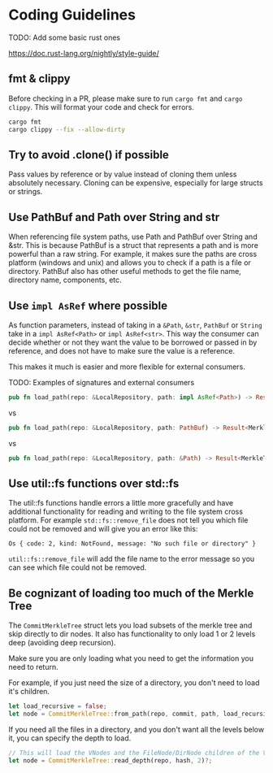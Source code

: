 # Coding Guidelines

TODO: Add some basic rust ones

https://doc.rust-lang.org/nightly/style-guide/

## fmt & clippy

Before checking in a PR, please make sure to run `cargo fmt` and `cargo clippy`. This will format your code and check for errors.

```bash
cargo fmt
cargo clippy --fix --allow-dirty
```

## Try to avoid .clone() if possible

Pass values by reference or by value instead of cloning them unless absolutely necessary. Cloning can be expensive, especially for large structs or strings.

## Use PathBuf and Path over String and str

When referencing file system paths, use Path and PathBuf over String and &str. This is because PathBuf is a struct that represents a path and is more powerful than a raw string. For example, it makes sure the paths are cross platform (windows and unix) and allows you to check if a path is a file or directory. PathBuf also has other useful methods to get the file name, directory name, components, etc.

## Use `impl AsRef` where possible

As function parameters, instead of taking in a `&Path`, `&str`, `PathBuf` or `String` take in a `impl AsRef<Path>` or `impl AsRef<str>`. This way the consumer can decide whether or not they want the value to be borrowed or passed in by reference, and does not have to make sure the value is a reference.

This makes it much is easier and more flexible for external consumers.

TODO: Examples of signatures and external consumers

```rust
pub fn load_path(repo: &LocalRepository, path: impl AsRef<Path>) -> Result<MerkleTreeNode>
```

vs

```rust
pub fn load_path(repo: &LocalRepository, path: PathBuf) -> Result<MerkleTreeNode>
```

vs

```rust
pub fn load_path(repo: &LocalRepository, path: &Path) -> Result<MerkleTreeNode>
```

## Use util::fs functions over std::fs

The util::fs functions handle errors a little more gracefully and have additional functionality for reading and writing to the file system cross platform. For example `std::fs::remove_file` does not tell you which file could not be removed and will give you an error like this:

```
Os { code: 2, kind: NotFound, message: "No such file or directory" }
```

`util::fs::remove_file` will add the file name to the error message so you can see which file could not be removed.

## Be cognizant of loading too much of the Merkle Tree

The `CommitMerkleTree` struct lets you load subsets of the merkle tree and skip directly to dir nodes. It also has functionality to only load 1 or 2 levels deep (avoiding deep recursion).

Make sure you are only loading what you need to get the information you need to return.

For example, if you just need the size of a directory, you don't need to load it's children.

```rust
let load_recursive = false;
let node = CommitMerkleTree::from_path(repo, commit, path, load_recursive)?;
```

If you need all the files in a directory, and you don't want all the levels below it, you can specify the depth to load.

```rust
// This will load the VNodes and the FileNode/DirNode children of the VNodes
let node = CommitMerkleTree::read_depth(repo, hash, 2)?;
```